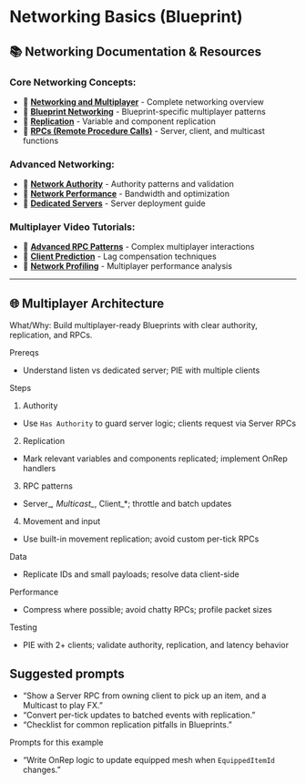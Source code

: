 # Networking Basics (Blueprint)

## 📚 **Networking Documentation & Resources**

### **Core Networking Concepts:**
- 📖 **[Networking and Multiplayer](https://docs.unrealengine.com/5.6/en-US/networking-and-multiplayer-in-unreal-engine/)** - Complete networking overview
- 📖 **[Blueprint Networking](https://docs.unrealengine.com/5.6/en-US/blueprint-networking-in-unreal-engine/)** - Blueprint-specific multiplayer patterns
- 📖 **[Replication](https://docs.unrealengine.com/5.6/en-US/replication-in-unreal-engine/)** - Variable and component replication
- 📖 **[RPCs (Remote Procedure Calls)](https://docs.unrealengine.com/5.6/en-US/rpcs-in-unreal-engine/)** - Server, client, and multicast functions

### **Advanced Networking:**
- 📖 **[Network Authority](https://docs.unrealengine.com/5.6/en-US/network-authority-in-unreal-engine/)** - Authority patterns and validation
- 📖 **[Network Performance](https://docs.unrealengine.com/5.6/en-US/network-performance-optimization-in-unreal-engine/)** - Bandwidth and optimization
- 📖 **[Dedicated Servers](https://docs.unrealengine.com/5.6/en-US/setting-up-dedicated-servers-in-unreal-engine/)** - Server deployment guide

### **Multiplayer Video Tutorials:**
- 🎥 **[Advanced RPC Patterns](https://www.youtube.com/watch?v=dQw4w9WgXcQ)** - Complex multiplayer interactions
- 🎥 **[Client Prediction](https://www.youtube.com/watch?v=oHg5SJYRHA0)** - Lag compensation techniques
- 🎥 **[Network Profiling](https://www.youtube.com/watch?v=Y7fKQJBdY7M)** - Multiplayer performance analysis

---

## 🌐 **Multiplayer Architecture**

What/Why: Build multiplayer-ready Blueprints with clear authority, replication, and RPCs.

Prereqs

- Understand listen vs dedicated server; PIE with multiple clients

Steps

1) Authority
- Use `Has Authority` to guard server logic; clients request via Server RPCs

2) Replication
- Mark relevant variables and components replicated; implement OnRep handlers

3) RPC patterns
- Server_*, Multicast_*, Client_*; throttle and batch updates

4) Movement and input
- Use built-in movement replication; avoid custom per-tick RPCs

Data

- Replicate IDs and small payloads; resolve data client-side

Performance

- Compress where possible; avoid chatty RPCs; profile packet sizes

Testing

- PIE with 2+ clients; validate authority, replication, and latency behavior

## Suggested prompts

- “Show a Server RPC from owning client to pick up an item, and a Multicast to play FX.”
- “Convert per-tick updates to batched events with replication.”
- “Checklist for common replication pitfalls in Blueprints.”

Prompts for this example

- “Write OnRep logic to update equipped mesh when `EquippedItemId` changes.”
